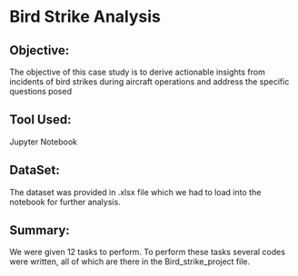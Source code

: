 # **Bird Strike Analysis**

## **Objective:**

The objective of this case study is to derive actionable insights from incidents of bird strikes during aircraft operations and address the specific questions posed

## **Tool Used:**

Jupyter Notebook

## **DataSet:**

The dataset was provided in .xlsx file which we had to load into the notebook for further analysis.


## **Summary:**

We were given 12 tasks to perform. To perform these tasks several codes were written, all of which are there in the Bird_strike_project file.
